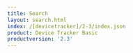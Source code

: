 ```yaml
---
title: Search
layout: search.html
index: /[devicetracker]/2-3/index.json
product: Device Tracker Basic
productversion: '2.3'
---
```




